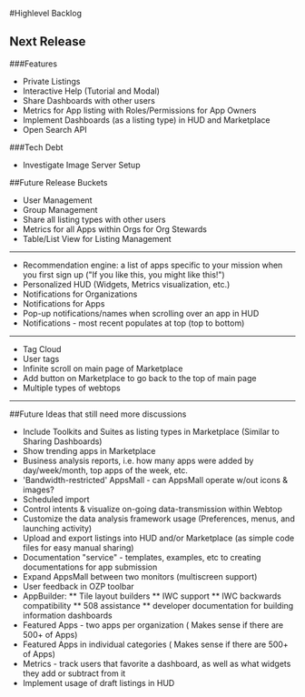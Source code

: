 #Highlevel Backlog
## Next Release
###Features
* Private Listings
* Interactive Help (Tutorial and Modal)
* Share Dashboards with other users
* Metrics for App listing with Roles/Permissions for App Owners
* Implement Dashboards (as a listing type) in HUD and Marketplace
* Open Search API

###Tech Debt
* Investigate Image Server Setup

##Future Release Buckets
* User Management
* Group Management
* Share all listing types with other users
* Metrics for all Apps within Orgs for Org Stewards
* Table/List View for Listing Management

***

* Recommendation engine: a list of apps specific to your mission when you first sign up ("If you like this, you might like this!")
* Personalized HUD (Widgets, Metrics visualization, etc.)
* Notifications for Organizations
* Notifications for Apps
* Pop-up notifications/names when scrolling over an app in HUD
* Notifications - most recent populates at top (top to bottom)

***

* Tag Cloud
* User tags
* Infinite scroll on main page of Marketplace
* Add button on Marketplace to go back to the top of main page
* Multiple types of webtops

***

##Future Ideas that still need more discussions
* Include Toolkits and Suites as listing types in Marketplace (Similar to Sharing Dashboards)
* Show trending apps in Marketplace
* Business analysis reports, i.e. how many apps were added by day/week/month, top apps of the week, etc.
* 'Bandwidth-restricted' AppsMall - can AppsMall operate w/out icons & images?
* Scheduled import
* Control intents & visualize on-going data-transmission within Webtop
* Customize the data analysis framework usage (Preferences, menus, and launching activity)
* Upload and export listings into HUD and/or Marketplace (as simple code files for easy manual sharing)
* Documentation "service" - templates, examples, etc to creating documentations for app submission
* Expand AppsMall between two monitors (multiscreen support)
* User feedback in OZP toolbar
* AppBuilder:
** Tile layout builders
** IWC support
** IWC backwards compatibility
** 508 assistance
** developer documentation for building information dashboards
* Featured Apps - two apps per organization ( Makes sense if there are 500+ of Apps)
* Featured Apps in individual categories ( Makes sense if there are 500+ of Apps)
* Metrics - track users that favorite a dashboard, as well as what widgets they add or subtract from it
* Implement usage of draft listings in HUD